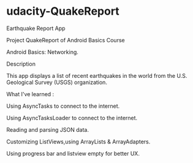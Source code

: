 # udacity-QuakeReport
Earthquake Report App

Project QuakeReport of Android Basics Course

Android Basics: Networking.

Description

This app displays a list of recent earthquakes in the world
from the U.S. Geological Survey (USGS) organization.

What I've learned :

Using AsyncTasks to connect to the internet.

Using AsyncTasksLoader to connect to the internet.

Reading and parsing JSON data.

Customizing ListViews,using ArrayLists & ArrayAdapters.

Using progress bar and listview empty for better UX.
